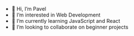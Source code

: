- 👋 Hi, I’m Pavel
- 👀 I’m interested in Web Development
- 🌱 I’m currently learning JavaScript and React
- 💞️ I’m looking to collaborate on beginner projects
<!-- - 📫 How to reach me  -->

<!---
larinpaul/larinpaul is a ✨ special ✨ repository because its `README.md` (this file) appears on your GitHub profile.
You can click the Preview link to take a look at your changes.
--->
